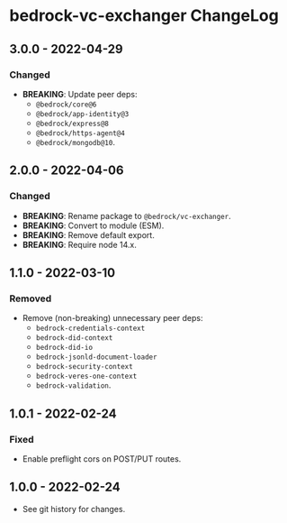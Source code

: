 # bedrock-vc-exchanger ChangeLog

## 3.0.0 - 2022-04-29

### Changed
- **BREAKING**: Update peer deps:
  - `@bedrock/core@6`
  - `@bedrock/app-identity@3`
  - `@bedrock/express@8`
  - `@bedrock/https-agent@4`
  - `@bedrock/mongodb@10`.

## 2.0.0 - 2022-04-06

### Changed
- **BREAKING**: Rename package to `@bedrock/vc-exchanger`.
- **BREAKING**: Convert to module (ESM).
- **BREAKING**: Remove default export.
- **BREAKING**: Require node 14.x.

## 1.1.0 - 2022-03-10

### Removed
- Remove (non-breaking) unnecessary peer deps:
  - `bedrock-credentials-context`
  - `bedrock-did-context`
  - `bedrock-did-io`
  - `bedrock-jsonld-document-loader`
  - `bedrock-security-context`
  - `bedrock-veres-one-context`
  - `bedrock-validation`.

## 1.0.1 - 2022-02-24

### Fixed
- Enable preflight cors on POST/PUT routes.

## 1.0.0 - 2022-02-24

- See git history for changes.
